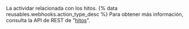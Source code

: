 La actividar relacionada con los hitos. {% data reusables.webhooks.action_type_desc %} Para obtener más información, consulta la API de REST de "[hitos](/rest/reference/issues#milestones)".
